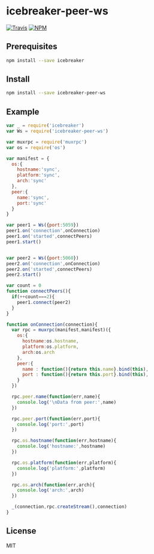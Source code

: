 # icebreaker-peer-ws
[![Travis](https://img.shields.io/travis/alligator-io/icebreaker-peer-ws.svg)](https://travis-ci.org/alligator-io/icebreaker-peer-ws)
[![NPM](https://img.shields.io/npm/dm/icebreaker-peer-ws.svg)](https://www.npmjs.com/package/icebreaker-peer-ws)
## Prerequisites
```bash
npm install --save icebreaker
```
## Install
```bash
npm install --save icebreaker-peer-ws
```
## Example
```javascript
var _ = require('icebreaker')
var Ws = require('icebreaker-peer-ws')

var muxrpc = require('muxrpc')
var os = require('os')

var manifest = {
  os:{
    hostname:'sync',
    platform:'sync',
    arch:'sync'
  },
  peer:{
    name:'sync',
    port:'sync'
  }
}

var peer1 = Ws({port:5059})
peer1.on('connection',onConnection)
peer1.on('started',connectPeers)
peer1.start()


var peer2 = Ws({port:5060})
peer2.on('connection',onConnection)
peer2.on('started',connectPeers)
peer2.start()

var count = 0
function connectPeers(){
  if(++count===2){
    peer1.connect(peer2)
  }
}

function onConnection(connection){
  var rpc = muxrpc(manifest,manifest)({
    os:{
      hostname:os.hostname,
      platform:os.platform,
      arch:os.arch
    },
    peer:{
      name : function(){return this.name}.bind(this),
      port : function(){return this.port}.bind(this),
    }
  })

  rpc.peer.name(function(err,name){
    console.log('\nData from peer:',name)
  })

  rpc.peer.port(function(err,port){
    console.log('port:',port)
  })

  rpc.os.hostname(function(err,hostname){
    console.log('hostname:',hostname)
  })

  rpc.os.platform(function(err,platform){
    console.log('platform:',platform)
  })

  rpc.os.arch(function(err,arch){
    console.log('arch:',arch)
  })

  _(connection,rpc.createStream(),connection)
}
```
## License
MIT

